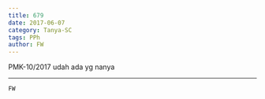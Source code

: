 ```yaml
---
title: 679
date: 2017-06-07
category: Tanya-SC
tags: PPh
author: FW
---
```


PMK-10/2017 udah ada yg nanya

---



`FW`
